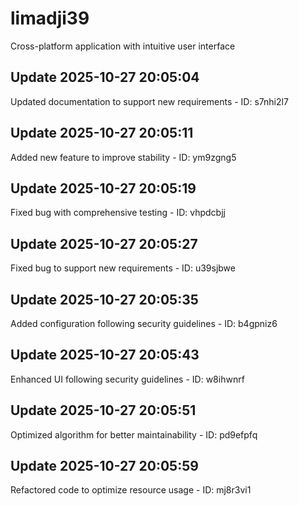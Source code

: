 # limadji39
Cross-platform application with intuitive user interface

## Update 2025-10-27 20:05:04
Updated documentation to support new requirements - ID: s7nhi2l7


## Update 2025-10-27 20:05:11
Added new feature to improve stability - ID: ym9zgng5


## Update 2025-10-27 20:05:19
Fixed bug with comprehensive testing - ID: vhpdcbjj


## Update 2025-10-27 20:05:27
Fixed bug to support new requirements - ID: u39sjbwe


## Update 2025-10-27 20:05:35
Added configuration following security guidelines - ID: b4gpniz6


## Update 2025-10-27 20:05:43
Enhanced UI following security guidelines - ID: w8ihwnrf


## Update 2025-10-27 20:05:51
Optimized algorithm for better maintainability - ID: pd9efpfq


## Update 2025-10-27 20:05:59
Refactored code to optimize resource usage - ID: mj8r3vi1

